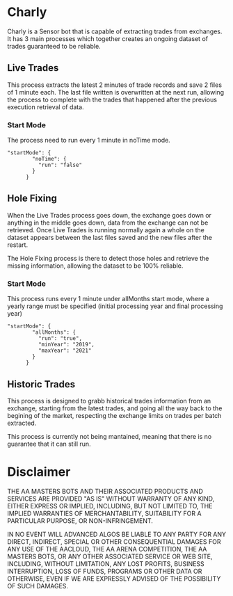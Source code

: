 # Charly

Charly is a Sensor bot that is capable of extracting trades from exchanges. It has 3 main processes which together creates an ongoing dataset of trades guaranteed to be reliable.

## Live Trades

This process extracts the latest 2 minutes of trade records and save 2 files of 1 minute each. The last file written is overwritten at the next run, allowing the process to complete with the trades that happened after the previous execution retrieval of data. 

### Start Mode

The process need to run every 1 minute in noTime mode. 

```
"startMode": {
        "noTime": {
          "run": "false"
        }
      }
```

## Hole Fixing

When the Live Trades process goes down, the exchange goes down or anything in the middle goes down, data from the exchange can not be retrieved. Once Live Trades is running normally again a whole on the dataset appears between the last files saved and the new files after the restart.

The Hole Fixing process is there to detect those holes and retrieve the missing information, allowing the dataset to be 100% reliable. 

### Start Mode

This process runs every 1 minute under allMonths start mode, where a yearly range must be specified (initial processing year and final processing year)

```
"startMode": {
        "allMonths": {
          "run": "true",
          "minYear": "2019",
          "maxYear": "2021"
        }
      }
```

## Historic Trades

This process is designed to grabb historical trades information from an exchange, starting from the latest trades, and going all the way back to the begining of the market, respecting the exchange limits on trades per batch extracted.

This process is currently not being mantained, meaning that there is no guarantee that it can still run.

# Disclaimer

THE AA MASTERS BOTS AND THEIR ASSOCIATED PRODUCTS AND SERVICES ARE PROVIDED "AS IS" WITHOUT WARRANTY OF ANY KIND, EITHER EXPRESS OR IMPLIED, INCLUDING, BUT NOT LIMITED TO, THE IMPLIED WARRANTIES OF MERCHANTABILITY, SUITABILITY FOR A PARTICULAR PURPOSE, OR NON-INFRINGEMENT.

IN NO EVENT WILL ADVANCED ALGOS BE LIABLE TO ANY PARTY FOR ANY DIRECT, INDIRECT, SPECIAL OR OTHER CONSEQUENTIAL DAMAGES FOR ANY USE OF THE AACLOUD, THE AA ARENA COMPETITION, THE AA MASTERS BOTS, OR ANY OTHER ASSOCIATED SERVICE OR WEB SITE, INCLUDING, WITHOUT LIMITATION, ANY LOST PROFITS, BUSINESS INTERRUPTION, LOSS OF FUNDS, PROGRAMS OR OTHER DATA OR OTHERWISE, EVEN IF WE ARE EXPRESSLY ADVISED OF THE POSSIBILITY OF SUCH DAMAGES.
